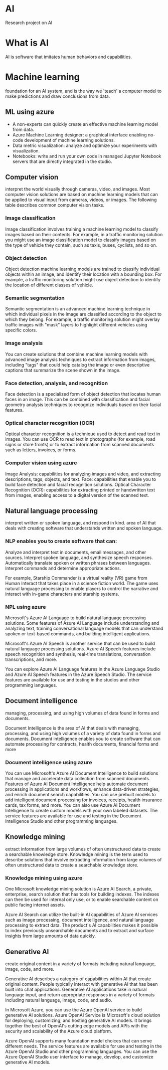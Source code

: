 # AI
Research project on AI


# What is AI
AI is software that imitates human behaviors and capabilities.

# Machine learning
foundation for an AI system, and is the way we 'teach' a computer model to make predictions and draw conclusions from data.

  ## ML using azure
  - A non-experts can quickly create an effective machine learning model from data.
  - Azure Machine Learning designer: a graphical interface enabling no-code development of machine learning solutions.
  - Data metric visualization: analyze and optimize your experiments with visualization.
  - Notebooks: write and run your own code in managed Jupyter Notebook servers that are directly integrated in the studio.

  ## Computer vision
  interpret the world visually through cameras, video, and images.
  Most computer vision solutions are based on machine learning models that can be applied to visual input from cameras, videos, or images. The following table describes common computer vision tasks.

  ### Image classification
  Image classification involves training a machine learning model to classify images based on their contents. For example, in a traffic monitoring solution you might use an image classification model to classify images based on the type of vehicle they contain, such as   taxis, buses, cyclists, and so on.

  ### Object detection
  Object detection machine learning models are trained to classify individual objects within an image, and identify their location with a bounding box. For example, a traffic monitoring solution might use object detection to identify the location of different classes 
  of vehicle.

  ### Semantic segmentation
  Semantic segmentation is an advanced machine learning technique in which individual pixels in the image are classified according to the object to which they belong. For example, a traffic monitoring solution might overlay traffic images with "mask" layers to highlight   different vehicles using specific colors.

  ### Image analysis
  You can create solutions that combine machine learning models with advanced image analysis techniques to extract information from images, including "tags" that could help catalog the image or even descriptive captions that summarize the scene shown in the image.

  ### Face detection, analysis, and recognition
  Face detection is a specialized form of object detection that locates human faces in an image. This can be combined with classification and facial geometry analysis techniques to recognize individuals based on their facial features.

  ### Optical character recognition (OCR)
  Optical character recognition is a technique used to detect and read text in images. You can use OCR to read text in photographs (for example, road signs or store fronts) or to extract information from scanned documents such as letters, invoices, or forms.

  ### Computer vision using azure
  Image Analysis: capabilities for analyzing images and video, and extracting descriptions, tags, objects, and text.
  Face: capabilities that enable you to build face detection and facial recognition solutions.
  Optical Character Recognition (OCR): capabilities for extracting printed or handwritten text from images, enabling access to a digital version of the scanned text.

  ## Natural language processing 
  interpret written or spoken language, and respond in kind.
  area of AI that deals with creating software that understands written and spoken language.

  ### NLP enables you to create software that can:
  Analyze and interpret text in documents, email messages, and other sources.
  Interpret spoken language, and synthesize speech responses.
  Automatically translate spoken or written phrases between languages.
  Interpret commands and determine appropriate actions.

  For example, Starship Commander is a virtual reality (VR) game from Human Interact that takes place in a science fiction world. The game uses natural language processing to enable players to control the narrative and interact with in-game characters and starship 
  systems.

  ### NPL using azure
  Microsoft's Azure AI Language to build natural language processing solutions. Some features of Azure AI Language include understanding and analyzing text, training conversational language models that can understand spoken or text-based commands, and building 
  intelligent applications.

  Microsoft's Azure AI Speech is another service that can be used to build natural language processing solutions. Azure AI Speech features include speech recognition and synthesis, real-time translations, conversation transcriptions, and more.

  You can explore Azure AI Language features in the Azure Language Studio and Azure AI Speech features in the Azure Speech Studio. The service features are available for use and testing in the studios and other programming languages.	

  ## Document intelligence
  managing, processing, and using high volumes of data found in forms and documents.

  Document Intelligence is the area of AI that deals with managing, processing, and using high volumes of a variety of data found in forms and documents. Document intelligence enables you to create software that can automate processing for contracts, health documents, 
  financial forms and more

  ### Document intelligence using azure
  You can use Microsoft's Azure AI Document Intelligence to build solutions that manage and accelerate data collection from scanned documents. Features of Azure AI Document Intelligence help automate document processing in applications and workflows, enhance data-driven 
  strategies, and enrich document search capabilities. You can use prebuilt models to add intelligent document processing for invoices, receipts, health insurance cards, tax forms, and more. You can also use Azure AI Document Intelligence to create custom models with 
  your own labeled datasets. The service features are available for use and testing in the Document Intelligence Studio and other programming languages.

  ## Knowledge mining
  extract information from large volumes of often unstructured data to create a searchable knowledge store.
  Knowledge mining is the term used to describe solutions that involve extracting information from large volumes of often unstructured data to create a searchable knowledge store.
  
  ### Knowledge mining using azure
  One Microsoft knowledge mining solution is Azure AI Search, a private, enterprise, search solution that has tools for building indexes. The indexes can then be used for internal only use, or to enable searchable content on public facing internet assets.
  
  Azure AI Search can utilize the built-in AI capabilities of Azure AI services such as image processing, document intelligence, and natural language processing to extract data. The product's AI capabilities makes it possible to index previously unsearchable documents 
  and to extract and surface insights from large amounts of data quickly.

  ## Generative AI 
  create original content in a variety of formats including natural language, image, code, and 	more.

  Generative AI describes a category of capabilities within AI that create original content. People typically interact with generative AI that has been built into chat applications. Generative AI applications take in natural language input, and return appropriate 
  responses in a variety of formats including natural language, image, code, and audio.

  In Microsoft Azure, you can use the Azure OpenAI service to build generative AI solutions. Azure OpenAI Service is Microsoft's cloud solution for deploying, customizing, and hosting generative AI models. It brings together the best of OpenAI's cutting edge models and 
  APIs with the security and scalability of the Azure cloud platform.

  Azure OpenAI supports many foundation model choices that can serve different needs. The service features are available for use and testing in the Azure OpenAI Studio and other programming languages. You can use the Azure OpenAI Studio user interface to manage, 
  develop, and customize generative AI models.



